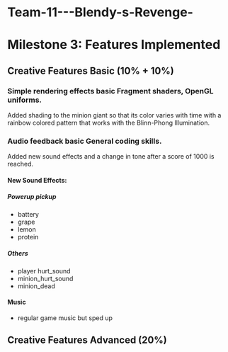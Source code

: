 # Team-11---Blendy-s-Revenge-

# Milestone 3: Features Implemented

## Creative Features Basic (10% + 10%)
### Simple rendering effects    basic    Fragment shaders, OpenGL uniforms. 
Added shading to the minion giant so that its color varies with time with a rainbow colored pattern that works with the Blinn-Phong Illumination.
### Audio feedback    basic    General coding skills.
Added new sound effects and a change in tone after a score of 1000 is reached.
#### New Sound Effects:
##### Powerup pickup
- battery
- grape
- lemon
- protein
##### Others
- player hurt_sound
- minion_hurt_sound
- minion_dead

#### Music
- regular game music but sped up

## Creative Features Advanced (20%)
